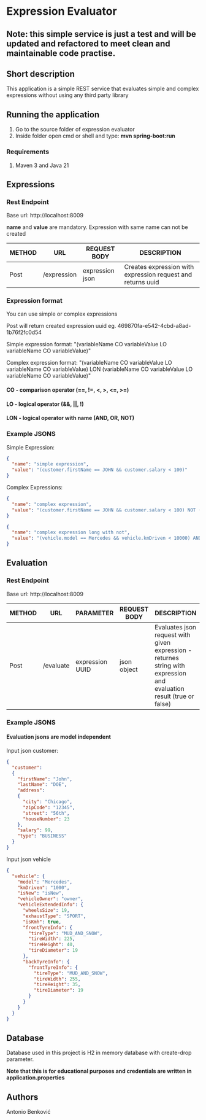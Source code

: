 # Expression Evaluator

## Note: this simple service is just a test and will be updated and refactored to meet clean and maintainable code practise.


## Short description
This application is a simple REST service that evaluates simple and complex expressions
without using any third party library

## Running the application
1. Go to the source folder of expression evaluator
2. Inside folder open cmd or shell and type: **mvn spring-boot:run**

### Requirements
1. Maven 3 and Java 21

## Expressions

### Rest Endpoint
Base url: http://localhost:8009

**name** and **value** are mandatory. Expression with same name can not be created

| METHOD  | URL | REQUEST BODY    |  DESCRIPTION |
|---|-----|-----------------|---|
| Post  | /expression   | expression json | Creates expression with expression request and returns uuid  |


### Expression format

You can use simple or complex expressions

Post will return created expression uuid eg. 469870fa-e542-4cbd-a8ad-1b76f2fc0d54

Simple expression format: "(variableName CO variableValue LO variableName CO variableValue)"

Complex expression format:
"(variableName CO variableValue LO variableName CO variableValue) LON (variableName CO variableValue LO variableName CO variableValue)"

#### CO - comparison operator (==, !=, <, >, <=, >=)
#### LO - logical operator (&&, ||, !)
#### LON - logical operator with name (AND, OR, NOT)

### Example JSONS

Simple Expression:
```json
{
  "name": "simple expression",
  "value": "(customer.firstName == JOHN && customer.salary < 100)"
}
```
Complex Expressions:
```json
{
  "name": "complex expression",
  "value": "(customer.firstName == JOHN && customer.salary < 100) NOT (customer.address != null && customer.address.city == Washington)"
}
```
```json
{
  "name": "complex expression long with not",
  "value": "(vehicle.model == Mercedes && vehicle.kmDriven < 10000) AND (vehicle.vehicleExtendedInfo.wheelsSize != 20 && vehicle.vehicleExtendedInfo.frontTyreInfo.tireType == MUD_AND_SNOW)"
}
```

## Evaluation

### Rest Endpoint
Base url: http://localhost:8009

| METHOD | URL | PARAMETER       | REQUEST BODY | DESCRIPTION                                                                                                          |
|--------|-----|-----------------|--------------|----------------------------------------------------------------------------------------------------------------------|
| Post   | /evaluate | expression UUID | json object  | Evaluates json request with given expression - returnes string with expression and evaluation result (true or false) |

### Example JSONS

#### Evaluation jsons are model independent
Input json customer:

```json
{
  "customer":
  {
    "firstName": "John",
    "lastName": "DOE",
    "address":
    {
      "city": "Chicago",
      "zipCode": "12345",
      "street": "56th",
      "houseNumber": 23
    },
    "salary": 99,
    "type": "BUSINESS"
  }
}
```
Input json vehicle

```json
{
  "vehicle": {
    "model": "Mercedes",
    "kmDriven": "1000",
    "isNew": "isNew",
    "vehicleOwner": "owner",
    "vehicleExtendedInfo": {
      "wheelsSize": 19,
      "exhaustType": "SPORT",
      "isKmh": true,
      "frontTyreInfo": {
        "tireType": "MUD_AND_SNOW",
        "tireWidth": 225,
        "tireHeight": 40,
        "tireDiameter": 19
      },
      "backTyreInfo": {
        "frontTyreInfo": {
          "tireType": "MUD_AND_SNOW",
          "tireWidth": 255,
          "tireHeight": 35,
          "tireDiameter": 19
        }
      }
    }
  }
}
```

## Database

Database used in this project is H2 in memory database with create-drop parameter.

**Note that this is for educational purposes and credentials are written in application.properties**


## Authors
Antonio Benković